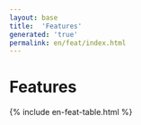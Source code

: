```yaml
---
layout: base
title:  'Features'
generated: 'true'
permalink: en/feat/index.html
---
```


# Features

{% include en-feat-table.html %}
